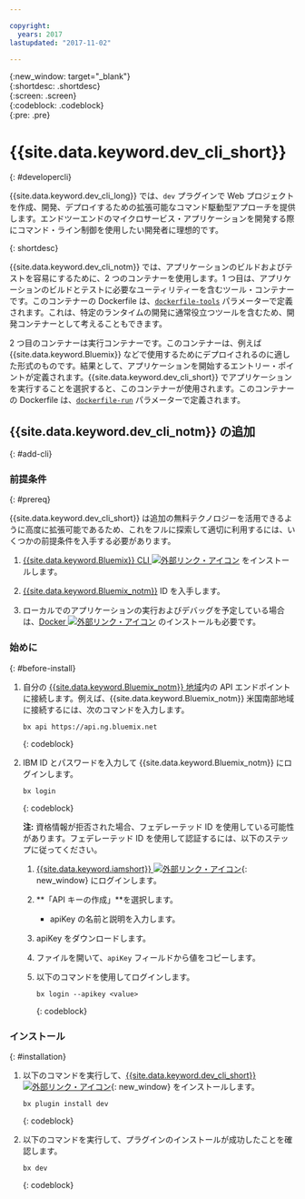 ```yaml
---

copyright:
  years: 2017
lastupdated: "2017-11-02"

---
```

{:new_window: target="_blank"}  
{:shortdesc: .shortdesc}  
{:screen: .screen}  
{:codeblock: .codeblock}  
{:pre: .pre}  

# {{site.data.keyword.dev_cli_short}}
{: #developercli}	

{{site.data.keyword.dev_cli_long}} では、`dev` プラグインで Web プロジェクトを作成、開発、デプロイするための拡張可能なコマンド駆動型アプローチを提供します。エンドツーエンドのマイクロサービス・アプリケーションを開発する際にコマンド・ライン制御を使用したい開発者に理想的です。

{: shortdesc}

{{site.data.keyword.dev_cli_notm}} では、アプリケーションのビルドおよびテストを容易にするために、2 つのコンテナーを使用します。1 つ目は、アプリケーションのビルドとテストに必要なユーティリティーを含むツール・コンテナーです。このコンテナーの Dockerfile は、[`dockerfile-tools`](#command-parameters) パラメーターで定義されます。これは、特定のランタイムの開発に通常役立つツールを含むため、開発コンテナーとして考えることもできます。

2 つ目のコンテナーは実行コンテナーです。このコンテナーは、例えば {{site.data.keyword.Bluemix}} などで使用するためにデプロイされるのに適した形式のものです。結果として、アプリケーションを開始するエントリー・ポイントが定義されます。{{site.data.keyword.dev_cli_short}} でアプリケーションを実行することを選択すると、このコンテナーが使用されます。このコンテナーの Dockerfile は、[`dockerfile-run`](#run-parameters) パラメーターで定義されます。


## {{site.data.keyword.dev_cli_notm}} の追加
{: #add-cli}


### 前提条件
{: #prereq}

{{site.data.keyword.dev_cli_short}} は追加の無料テクノロジーを活用できるように高度に拡張可能であるため、これをフルに探索して適切に利用するには、いくつかの前提条件を入手する必要があります。

<!--1. Install the [Cloud Foundry CLI ![External link icon](../icons/launch-glyph.svg "External link icon")](https://github.com/cloudfoundry/cli#getting-started "External link icon").-->

1. [{{site.data.keyword.Bluemix}} CLI ![外部リンク・アイコン](../icons/launch-glyph.svg "外部リンク・アイコン")](http://clis.ng.bluemix.net/ui/home.html "外部リンク・アイコン") をインストールします。

2. [{{site.data.keyword.Bluemix_notm}}](https://www.bluemix.net) ID を入手します。

3. ローカルでのアプリケーションの実行およびデバッグを予定している場合は、[Docker ![外部リンク・アイコン](../icons/launch-glyph.svg "外部リンク・アイコン")](https://www.docker.com/get-docker "外部リンク・アイコン") のインストールも必要です。


### 始めに
{: #before-install}

1. 自分の [{{site.data.keyword.Bluemix_notm}} 地域](/docs/overview/whatisbluemix.html#ov_intro_reg)内の API エンドポイントに接続します。例えば、{{site.data.keyword.Bluemix_notm}} 米国南部地域に接続するには、次のコマンドを入力します。

	```
	bx api https://api.ng.bluemix.net
	```
	{: codeblock}
	
2. IBM ID とパスワードを入力して {{site.data.keyword.Bluemix_notm}} にログインします。

	```
	bx login
	```
	{: codeblock}
	
	**注:** 資格情報が拒否された場合、フェデレーテッド ID を使用している可能性があります。フェデレーテッド ID を使用して認証するには、以下のステップに従ってください。
	
	<!-- 
	POINT TO IBM CLOUD CLI LOG IN DOCUMENTATION !!!
	
	This link does not work in production yet --> 
	
	1. [{{site.data.keyword.iamshort}} ![外部リンク・アイコン](../icons/launch-glyph.svg "外部リンク・アイコン")](https://www.bluemix.net/iam/#/apikeys "外部リンク・アイコン"){: new_window} にログインします。
	2. **「API キーの作成」**を選択します。
		* apiKey の名前と説明を入力します。
	3. apiKey をダウンロードします。
	4. ファイルを開いて、`apiKey` フィールドから値をコピーします。
	5. 以下のコマンドを使用してログインします。
	 
		```
		bx login --apikey <value>
		```
		{: codeblock}


### インストール
{: #installation}

1. 以下のコマンドを実行して、[{{site.data.keyword.dev_cli_short}} ![外部リンク・アイコン](../icons/launch-glyph.svg "外部リンク・アイコン")](/docs/cli/reference/bluemix_cli/index.html#install_plug-in "外部リンク・アイコン"){: new_window} をインストールします。
 
	```
	bx plugin install dev
	```
	{: codeblock}

2. 	以下のコマンドを実行して、プラグインのインストールが成功したことを確認します。  
 
	```
	bx dev
	```
	{: codeblock}


